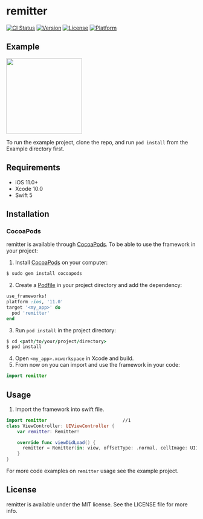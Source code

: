 # remitter

[![CI Status](https://img.shields.io/travis/yasinkbas/remitter.svg?style=flat)](https://travis-ci.org/yasinkbas/remitter)
[![Version](https://img.shields.io/cocoapods/v/remitter.svg?style=flat)](https://cocoapods.org/pods/remitter)
[![License](https://img.shields.io/cocoapods/l/remitter.svg?style=flat)](https://cocoapods.org/pods/remitter)
[![Platform](https://img.shields.io/cocoapods/p/remitter.svg?style=flat)](https://cocoapods.org/pods/remitter)

## Example

<img src="https://media.giphy.com/media/gg8lk1v94yuqz31tav/giphy.gif" width=200/>

To run the example project, clone the repo, and run `pod install` from the Example directory first.

## Requirements
- iOS 11.0+
- Xcode 10.0
- Swift 5

## Installation
### CocoaPods
remitter is available through [CocoaPods](https://cocoapods.org).
To be able to use the framework in your project:
1. Install [CocoaPods](https://guides.cocoapods.org/using/getting-started.html#toc_3) on your computer:
```ruby
$ sudo gem install cocoapods
```
2. Create a [Podfile](https://guides.cocoapods.org/using/the-podfile.html) in your project directory and add the dependency:
```ruby
use_frameworks!
platform :ios, '11.0'
target '<my_app>' do
  pod 'remitter'
end
```
3. Run `pod install` in the project directory:
```ruby
$ cd <path/to/your/project/directory>
$ pod install
```
4. Open `<my_app>.xcworkspace` in Xcode and build.
5. From now on you can import and use the framework in your code:
```swift
import remitter
```

## Usage
1. Import the framework into swift file.


```swift
import remitter                            //1
class ViewController: UIViewController {  
    var remitter: Remitter!

    override func viewDidLoad() {
      remitter = Remitter(in: view, offsetType: .normal, cellImage: UIImage(named: "your_image")!)
    }
}
```

For more code examples on `remitter` usage see the example project.


## License

remitter is available under the MIT license. See the LICENSE file for more info.
